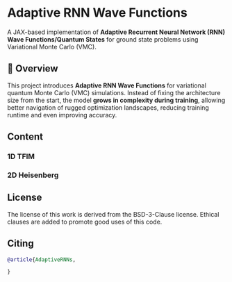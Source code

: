 # Adaptive RNN Wave Functions

A JAX-based implementation of **Adaptive Recurrent Neural Network (RNN) Wave Functions/Quantum States** for ground state problems using Variational Monte Carlo (VMC).

## 🚀 Overview

This project introduces **Adaptive RNN Wave Functions** for variational quantum Monte Carlo (VMC) simulations. Instead of fixing the architecture size from the start, the model **grows in complexity during training**, allowing better navigation of rugged optimization landscapes, reducing training runtime and even improving accuracy.

## Content

### 1D TFIM

### 2D Heisenberg


## License
The license of this work is derived from the BSD-3-Clause license. Ethical clauses are added to promote good uses of this code.

## Citing
```bibtex
@article{AdaptiveRNNs,

}
```
